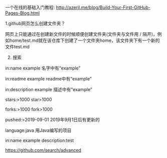 一个在线的基础入门教程: http://azeril.me/blog/Build-Your-First-GitHub-Pages-Blog.html

1.github网页怎么创建文件夹？

  网页上只能通过在创建新文件的时候顺便创建文件夹(文件夹与文件用 / 隔开)，例如home/test.md就在该仓库下创建了一个文件夹home，该文件夹下有一个新的文件test.md

2. 搜索

in:name example 名字中有“example”

in:readme example readme中有“example”

in:description example 描述中有“example”

stars:>1000 star>1000

forks:>1000 fork>1000

pushed:>2019-09-01 2019年9月1日后有更新的

language:java 用Java编写的项目

in:name example description:test

https://github.com/search/advanced


